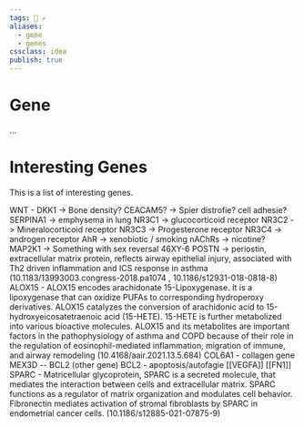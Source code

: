 ```yaml
---
tags: 🏡 ✍️
aliases: 
  - gene
  - genes
cssclass: idea
publish: true
---
```

# Gene
...

# Interesting Genes
This is a list of interesting genes.

WNT - DKK1 -> Bone density?
CEACAM5? -> Spier distrofie? cell adhesie?
SERPINA1 -> emphysema in lung
NR3C1 -> glucocorticoid receptor
NR3C2 -> Mineralocorticoid receptor
NR3C3 -> Progesterone receptor
NR3C4 -> androgen receptor
AhR -> xenobiotic / smoking
nAChRs -> nicotine?
MAP2K1 -> Something with sex reversal 46XY-6
POSTN -> periostin, extracellular matrix protein, reflects airway epithelial injury, associated with Th2 driven inflammation and ICS response in asthma (10.1183/13993003.congress-2018.pa1074 , 10.1186/s12931-018-0818-8)
ALOX15 - ALOX15 encodes arachidonate 15-Lipoxygenase. It is a lipoxygenase that can oxidize PUFAs to corresponding hydroperoxy derivatives. ALOX15 catalyzes the conversion of arachidonic acid to 15-hydroxyeicosatetraenoic acid (15-HETE). 15-HETE is further metabolized into various bioactive molecules. ALOX15 and its metabolites are important factors in the pathophysiology of asthma and COPD because of their role in the regulation of eosinophil-mediated inflammation, migration of immune, and airway remodeling (10.4168/aair.2021.13.5.684)
COL6A1 - collagen gene
MEX3D -- BCL2 (other gene)
BCL2 - apoptosis/autofagie
[[VEGFA]]
[[FN1]]
SPARC - Matricellular glycoprotein, SPARC is a secreted molecule, that mediates the interaction between cells  and extracellular matrix. SPARC functions as a regulator of matrix organization and modulates cell behavior. Fibronectin mediates activation of stromal fibroblasts by SPARC in endometrial cancer cells. (10.1186/s12885-021-07875-9)
